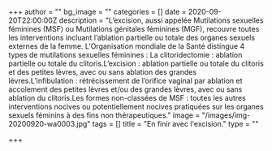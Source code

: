+++
author = ""
bg_image = ""
categories = []
date = 2020-09-20T22:00:00Z
description = "L’excision, aussi appelée Mutilations sexuelles féminines (MSF) ou Mutilations génitales féminines (MGF), recouvre toutes les interventions incluant l’ablation partielle ou totale des organes sexuels externes de la femme. L'Organisation mondiale de la Santé distingue 4 types de mutilations sexuelles féminines :  La clitoridectomie : ablation partielle ou totale du clitoris.L’excision : ablation partielle ou totale du clitoris et des petites lèvres, avec ou sans ablation des grandes lèvres.L’infibulation : rétrécissement de l’orifice vaginal par ablation et accolement des petites lèvres et/ou des grandes lèvres, avec ou sans ablation du clitoris.Les formes non-classées de MSF : toutes les autres interventions nocives ou potentiellement nocives pratiquées sur les organes sexuels féminins à des fins non thérapeutiques."
image = "/images/img-20200920-wa0003.jpg"
tags = []
title = "En finir avec  l'excision."
type = ""

+++
